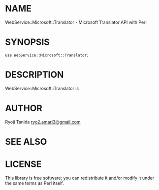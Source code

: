 # NAME

WebService::Microsoft::Translator - Microsoft Translator API with Perl

# SYNOPSIS

    use WebService::Microsoft::Translator;

# DESCRIPTION

WebService::Microsoft::Translator is

# AUTHOR

Ryoji Tanida <ryo2.amari3@gmail.com>

# SEE ALSO

# LICENSE

This library is free software; you can redistribute it and/or modify
it under the same terms as Perl itself.
